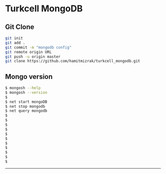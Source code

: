 # Turkcell MongoDB

## []()

## Git Clone

```bash
git init
git add .
git commit -m "mongodb config"
git remote origin URL
git push -u origin master
git clone https://github.com/hamitmizrak/turkcell_mongodb.git
```

## Mongo version

```bash
$ mongosh --help
$ mongosh --version
$ 
$ net start mongoDB
$ net stop mongodb
$ net query mongodb
$ 
$ 
$ 
$ 
$ 
$ 
$ 
$ 
$ 
$ 
$ 


```

---
